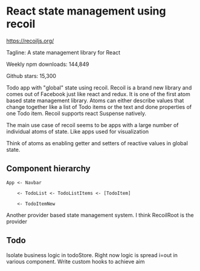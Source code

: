 # React state management using recoil

<https://recoiljs.org/>

Tagline: A state management library for React

Weekly npm downloads: 144,849

Github stars: 15,300

Todo app with "global" state using recoil.
Recoil is a brand new library and comes out of Facebook just like react and redux.
It is one of the first atom based state management library.
Atoms can either describe values that change together like a list of Todo items or the text and done properties of one Todo item.
Recoil supports react Suspense natively.

The main use case of recoil seems to be apps with a large number of individual atoms of state.
Like apps used for visualization

Think of atoms as enabling getter and setters of reactive values in global state.

## Component hierarchy

    App <- Navbar

        <- TodoList <- TodoListItems <- [TodoItem]

        <- TodoItemNew

Another provider based state management system. I think RecoilRoot is the provider

## Todo

Isolate business logic in todoStore. Right now logic is spread i=out in various component.
Write custom hooks to achieve aim
